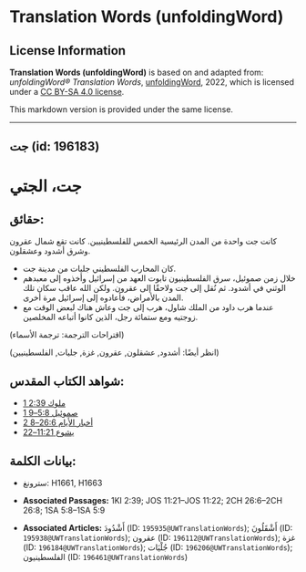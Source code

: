 # Translation Words (unfoldingWord)

## License Information

**Translation Words (unfoldingWord)** is based on and adapted from: _unfoldingWord® Translation Words_, [unfoldingWord](https://unfoldingword.org/utw), 2022, which is licensed under a [CC BY-SA 4.0 license](https://creativecommons.org/licenses/by-sa/4.0/legalcode.en).

This markdown version is provided under the same license.



--------------------------------

## جت (id: 196183)

جت، الجتي
=========

حقائق:
------

كانت جت واحدة من المدن الرئيسية الخمس للفلسطينيين. كانت تقع شمال عقرون وشرق أشدود وعشقلون.

* كان المحارب الفلسطيني جليات من مدينة جت.
* خلال زمن صموئيل، سرق الفلسطينيون تابوت العهد من إسرائيل وأخذوه إلى معبدهم الوثني في أشدود. ثم نُقل إلى جت ولاحقًا إلى عقرون. ولكن الله عاقب سكان تلك المدن بالأمراض، فأعادوه إلى إسرائيل مرة أخرى.
* عندما هرب داود من الملك شاول، هرب إلى جت وعاش هناك لبعض الوقت مع زوجتيه ومع ستمائة رجل، الذين كانوا أتباعه المخلصين.

(اقتراحات الترجمة: ترجمة الأسماء)

(انظر أيضًا: أشدود, عشقلون, عقرون, غزة, جليات, الفلسطينيين)

شواهد الكتاب المقدس:
--------------------

* [1 ملوك 2:39](https://ref.ly/1Kgs2:39)
* [1 صموئيل 5:8–9](https://ref.ly/1Sam5:8-1Sam5:9)
* [2 أخبار الأيام 26:6–8](https://ref.ly/2Chr26:6-2Chr26:8)
* [يشوع 11:21–22](https://ref.ly/Josh11:21-Josh11:22)

بيانات الكلمة:
--------------

* سترونغ: H1661, H1663

* **Associated Passages:** 1KI 2:39; JOS 11:21–JOS 11:22; 2CH 26:6–2CH 26:8; 1SA 5:8–1SA 5:9
* **Associated Articles:** أَشْدُودَ (ID: `195935@UWTranslationWords`); أَشْقَلُونَ (ID: `195938@UWTranslationWords`); عقرون (ID: `196112@UWTranslationWords`); غزة (ID: `196184@UWTranslationWords`); جُلْيَات (ID: `196206@UWTranslationWords`); الفلسطينيون (ID: `196461@UWTranslationWords`)

